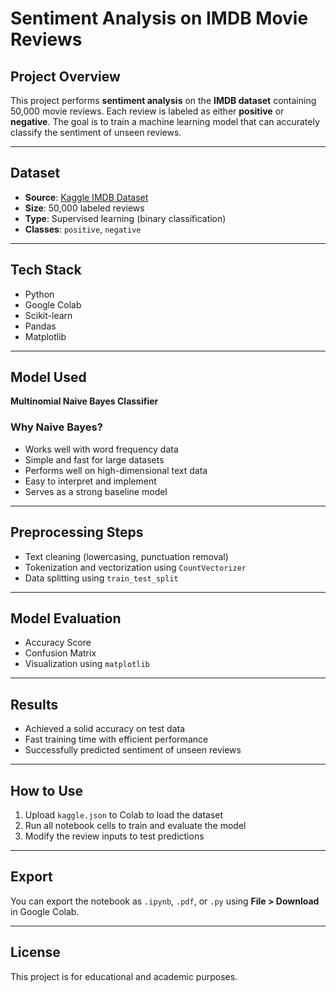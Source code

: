 # Sentiment Analysis on IMDB Movie Reviews

## Project Overview
This project performs **sentiment analysis** on the **IMDB dataset** containing 50,000 movie reviews. Each review is labeled as either **positive** or **negative**. The goal is to train a machine learning model that can accurately classify the sentiment of unseen reviews.

---

## Dataset

- **Source**: [Kaggle IMDB Dataset](https://www.kaggle.com/datasets/lakshmi25npathi/imdb-dataset-of-50k-movie-reviews)
- **Size**: 50,000 labeled reviews
- **Type**: Supervised learning (binary classification)
- **Classes**: `positive`, `negative`

---

## Tech Stack

- Python
- Google Colab
- Scikit-learn
- Pandas
- Matplotlib

---

## Model Used

**Multinomial Naive Bayes Classifier**

### Why Naive Bayes?
- Works well with word frequency data
- Simple and fast for large datasets
- Performs well on high-dimensional text data
- Easy to interpret and implement
- Serves as a strong baseline model

---

## Preprocessing Steps

- Text cleaning (lowercasing, punctuation removal)
- Tokenization and vectorization using `CountVectorizer`
- Data splitting using `train_test_split`

---

## Model Evaluation

- Accuracy Score
- Confusion Matrix
- Visualization using `matplotlib`

---

## Results

- Achieved a solid accuracy on test data
- Fast training time with efficient performance
- Successfully predicted sentiment of unseen reviews

---

## How to Use

1. Upload `kaggle.json` to Colab to load the dataset
2. Run all notebook cells to train and evaluate the model
3. Modify the review inputs to test predictions

---

## Export

You can export the notebook as `.ipynb`, `.pdf`, or `.py` using **File > Download** in Google Colab.

---

## License

This project is for educational and academic purposes.
